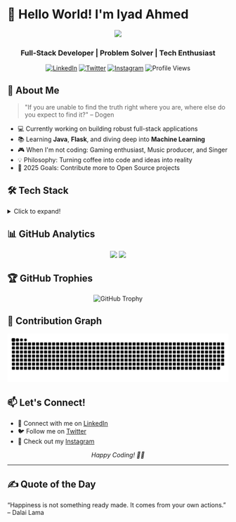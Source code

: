 # 👋 Hello World! I'm Iyad Ahmed

<div align="center">
  <img src="https://media.giphy.com/media/M9gbBd9nbDrOTu1Mqx/giphy.gif" width="100"/>
  <h3>Full-Stack Developer | Problem Solver | Tech Enthusiast</h3>
</div>

<p align="center">
  <a href="https://www.linkedin.com/in/iyad-ahmed-0b7791327/"><img src="https://img.shields.io/badge/LinkedIn-0077B5?style=flat-square&logo=linkedin&logoColor=white" alt="LinkedIn"></a>
  <a href="https://twitter.com/perfectkings321"><img src="https://img.shields.io/badge/Twitter-1DA1F2?style=flat-square&logo=twitter&logoColor=white" alt="Twitter"></a>
  <a href="https://www.instagram.com/rayyaniyad/"><img src="https://img.shields.io/badge/Instagram-E4405F?style=flat-square&logo=instagram&logoColor=white" alt="Instagram"></a>
  <img src="https://komarev.com/ghpvc/?username=perfectking321&style=flat-square&color=blue" alt="Profile Views"/>
</p>

## 🚀 About Me

> "If you are unable to find the truth right where you are, where else do you expect to find it?" – Dogen

- 💻 Currently working on building robust full-stack applications
- 📚 Learning **Java**, **Flask**, and diving deep into **Machine Learning**
- 🎮 When I'm not coding: Gaming enthusiast, Music producer, and Singer
- 💡 Philosophy: Turning coffee into code and ideas into reality
- 🎯 2025 Goals: Contribute more to Open Source projects

## 🛠️ Tech Stack

<details>
<summary>Click to expand!</summary>

### 👨‍💻 Programming Languages

![Python](https://img.shields.io/badge/Python-3776AB?style=for-the-badge&logo=python&logoColor=white)
![C](https://img.shields.io/badge/C-A8B9CC?style=for-the-badge&logo=c&logoColor=white)
![C++](https://img.shields.io/badge/C++-00599C?style=for-the-badge&logo=cplusplus&logoColor=white)
![Java](https://img.shields.io/badge/Java-007396?style=for-the-badge&logo=java&logoColor=white)
![JavaScript](https://img.shields.io/badge/JavaScript-F7DF1E?style=for-the-badge&logo=javascript&logoColor=black)

### 🎨 Frontend Development

![HTML](https://img.shields.io/badge/HTML5-E34F26?style=for-the-badge&logo=html5&logoColor=white)
![CSS3](https://img.shields.io/badge/CSS3-1572B6?style=for-the-badge&logo=css3&logoColor=white)
![React](https://img.shields.io/badge/React-20232A?style=for-the-badge&logo=react&logoColor=61DAFB)

### 🔧 Tools & Technologies

![Git](https://img.shields.io/badge/Git-F05032?style=for-the-badge&logo=git&logoColor=white)
![GitHub](https://img.shields.io/badge/GitHub-181717?style=for-the-badge&logo=github&logoColor=white)
![VS Code](https://img.shields.io/badge/VS%20Code-007ACC?style=for-the-badge&logo=visual-studio-code&logoColor=white)

</details>

## 📊 GitHub Analytics

<div align="center">
  <img height="180em" src="https://github-readme-stats.vercel.app/api?username=perfectking321&show_icons=true&theme=tokyonight&include_all_commits=true&count_private=true"/>
  <img height="180em" src="https://github-readme-stats.vercel.app/api/top-langs/?username=perfectking321&layout=compact&langs_count=8&theme=tokyonight"/>
</div>

## 🏆 GitHub Trophies

<div align="center">
  <img src="https://github-profile-trophy.vercel.app/?username=perfectking321&theme=nord&no-frame=true&column=7&margin-w=15" alt="GitHub Trophy"/>
</div>

## 🐍 Contribution Graph

<div align="center">
  <img src="https://github.com/Platane/snk/raw/output/github-contribution-grid-snake.svg" alt="Contribution Snake Animation"/>
</div>

## 📫 Let's Connect!

- 💼 Connect with me on [LinkedIn](https://www.linkedin.com/in/iyad-ahmed-0b7791327/)
- 🐦 Follow me on [Twitter](https://twitter.com/perfectkings321)
- 📸 Check out my [Instagram](https://www.instagram.com/rayyaniyad/)

<div align="center">
  <i>Happy Coding! 👨‍💻</i>
</div> 

---

## ✍️ Quote of the Day

<!--STARTS_HERE_QUOTE_README-->
“Happiness is not something ready made. It comes from your own actions.” – Dalai Lama
<!--ENDS_HERE_QUOTE_README-->

